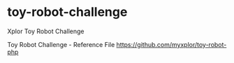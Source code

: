 # toy-robot-challenge
Xplor Toy Robot Challenge

Toy Robot Challenge - Reference File 
https://github.com/myxplor/toy-robot-php
